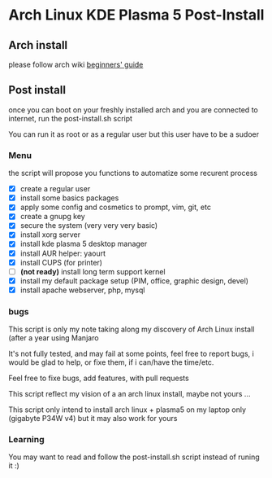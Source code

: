 # Arch Linux KDE Plasma 5 Post-Install

## Arch install
please follow arch wiki [beginners' guide](https://wiki.archlinux.org/index.php/Beginners%27_guide)

## Post install
once you can boot on your freshly installed arch and you are connected to internet, run the post-install.sh script

You can run it as root or as a regular user but this user have to be a sudoer

### Menu
the script will propose you functions to automatize some recurent process

- [x] create a regular user
- [x] install some basics packages
- [x] apply some config and cosmetics to prompt, vim, git, etc
- [x] create a gnupg key
- [x] secure the system (very very very basic)
- [x] install xorg server
- [x] install kde plasma 5 desktop manager
- [x] install AUR helper: yaourt
- [x] install CUPS (for printer)
- [ ] **(not ready)** install long term support kernel
- [x] install my default package setup (PIM, office, graphic design, devel)
- [x] install apache webserver, php, mysql

### bugs
This script is only my note taking along my discovery of Arch Linux install (after a year using Manjaro

It's not fully tested, and may fail at some points, feel free to report bugs, i would be glad to help, or fixe them, if i can/have the time/etc.

Feel free to fixe bugs, add features, with pull requests

This script reflect my vision of a an arch linux install, maybe not yours ...

This script only intend to install arch linux + plasma5 on my laptop only (gigabyte P34W v4) but it may also work for yours

### Learning
You may want to read and follow the post-install.sh script instead of runing it :)
